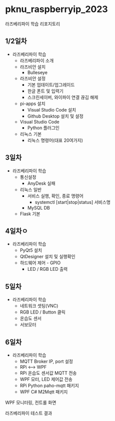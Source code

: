 # pknu_raspberryip_2023
라즈베리파이 학습 리포지토리

## 1/2일차
- 라즈베리파이 학습
	- 라즈베리파이 소개
	- 라즈비안 설치
		- Bulleseye
	- 라즈비안 설정
		- 기본 업데이트/업그레이드
		- 한글 폰트 및 입력기
		- 스크린세이버, 와이파이 연결 끊김 해제 
	- pi-apps 설치
		- Visual Studio Code 설치
		- Github Desktop 설치 및 설정
	- Visual Studio Code
		- Python 플러그인
	- 리눅스 기본
		- 리눅스 명령어(대표 20여가지)

## 3일차
- 라즈베리파이 학습
	- 통신설정
		- AnyDesk 실패
	- 리눅스 일반
		- 서비스 실행, 확인, 종료 명령어
			- systemctl [start|stop|status] 서비스명
		- MySQL DB
	- Flask 기본

## 4일차ㅇ
- 라즈베리파이 학습
	- PyQt5 설치
	- QtDesigner 설치 및 실행확인
	- 하드웨어 제어 - GPIO
		- LED / RGB LED 출력

## 5일차
- 라즈베리파이 학습
	- 네트워크 셋팅(VNC)
	- RGB LED / Button 클릭
	- 온습도 센서
	- 서보모터

## 6일차
- 라즈베리파이 학습
	- MQTT Broker IP, port 설정
	- RPi <--> WPF
	- RPi 온습도 센서값 MQTT 전송
	- WPF 모터, LED 제어값 전송
	- RPi Python paho-mqtt 패키지
	- WPF C# M2Mqtt 패키지

WPF 모니터링, 컨트롤 화면

라즈베리파이 테스트 결과